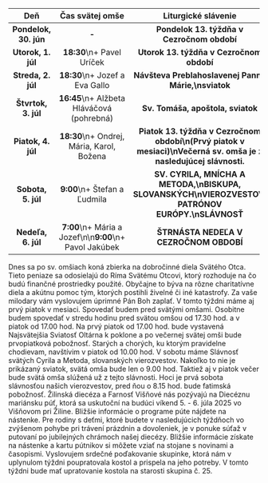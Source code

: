 <!-- title: "Informácie o omšiach - 29. - 6. júl" -->
<!-- date: "2025-06-29" -->

<!-- table-setup wrapStyle=row; wrapOn=max-width:767px; wrapHideHeader=true -->
| Deň | Čas svätej omše | Liturgické slávenie |
| :---: | :---: | :---: |
| **Pondelok, 30. jún** | **-** | **Pondelok 13. týždňa v Cezročnom období** |
| **Utorok, 1. júl** | **18:30**\n+ Pavel Uríček | **Utorok 13. týždňa v Cezročnom období** |
| **Streda, 2. júl** | **18:30**\n+ Jozef a Eva Gallo | **Návšteva Preblahoslavenej Panny Márie,\nsviatok** |
| **Štvrtok, 3. júl** | **16:45**\n+ Alžbeta Hláváčová (pohrebná) | **Sv. Tomáša, apoštola, sviatok** |
| **Piatok, 4. júl** | **18:30**\n+ Ondrej, Mária, Karol, Božena | **Piatok 13. týždňa v Cezročnom období\n(Prvý piatok v mesiaci)\nVečerná sv. omša je z nasledujúcej slávnosti.** |
| **Sobota, 5. júl** | **9:00**\n+ Štefan a Ľudmila | **SV. CYRILA, MNÍCHA A METODA,\nBISKUPA, SLOVANSKÝCH\nVIEROZVESTOV, PATRÓNOV EURÓPY.\nSLÁVNOSŤ** |
| **Nedeľa, 6. júl** | **7:00**\n+ Mária a Jozef\n\n**9:00**\n+ Pavol Jakúbek | **ŠTRNÁSTA NEDEĽA V CEZROČNOM OBDOBÍ** |


Dnes sa po sv. omšiach koná zbierka na dobročinné diela Svätého Otca. Tieto peniaze sa odosielajú do Ríma Svätému Otcovi, ktorý rozhoduje na čo budú finančné prostriedky použité. Obyčajne to býva na rôzne charitatívne diela a akútnu pomoc tým, ktorých postihli živelné či iné katastrofy. Za vaše milodary vám vyslovujem úprimné Pán Boh zaplať.
V tomto týždni máme aj prvý piatok v mesiaci. Spovedať budem pred svätými omšami. Osobitne budem spovedať v stredu hodinu pred svätou omšou od 17.30 hod. a v piatok od 17.00 hod. Na prvý piatok od 17.00 hod. bude vystavená Najsvätejšia Sviatosť Oltárna k poklone a po večernej svätej omši bude prvopiatková pobožnosť. 
Starých a chorých, ku ktorým pravidelne chodievam, navštívim v piatok od 10.00 hod.
V sobotu máme Slávnosť svätých Cyrila a Metoda, slovanských vierozvestov. Nakoľko to nie je prikázaný sviatok, svätá omša bude len o 9.00 hod. Taktiež aj v piatok večer bude svätá omša slúžená už z tejto slávnosti. Hoci je prvá sobota slávnosťou našich vierozvestov, pred ňou o 8.15 hod. bude fatimská pobožnosť. 
Žilinská diecéza a Farnosť Višňové nás pozývajú na Diecéznu mariánsku púť, ktorá sa uskutoční na budúci víkend 5. - 6. júla 2025 vo Višňovom pri Žiline.  Bližšie informácie o programe púte nájdete na nástenke. 
Pre rodiny s deťmi, ktoré budete v nasledujúcich týždňoch vo zvýšenom pohybe pri trávení prázdnin a dovoleniek, je v ponuke súťaž  v putovaní po jubilejných chrámoch našej diecézy. Bližšie informácie získate na nástenke a kartu pútnikov si môžete vziať na stojane s novinami a časopismi. 
Vyslovujem srdečné poďakovanie skupinke, ktorá nám v uplynulom týždni poupratovala kostol a prispela na jeho potreby. V tomto týždni bude mať upratovanie kostola na starosti skupina č. 25.




 
 
  
 


